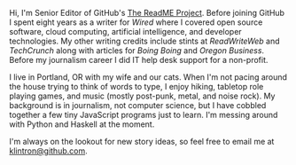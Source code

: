 Hi, I'm Senior Editor of GitHub's [The ReadME Project](https://github.com/readme). Before joining GitHub I spent eight years as a writer for _Wired_ where I covered open source software, cloud computing, artificial intelligence, and developer technologies. My other writing credits include stints at _ReadWriteWeb_ and _TechCrunch_ along with articles for _Boing Boing_ and _Oregon Business_. Before my journalism career I did IT help desk support for a non-profit.

I live in Portland, OR with my wife and our cats. When I'm not pacing around the house trying to think of words to type, I enjoy hiking, tabletop role playing games, and music (mostly post-punk, metal, and noise rock). My background is in journalism, not computer science, but I have cobbled together a few tiny JavaScript programs just to learn. I'm messing around with Python and Haskell at the moment.

I'm always on the lookout for new story ideas, so feel free to email me at klintron@github.com.